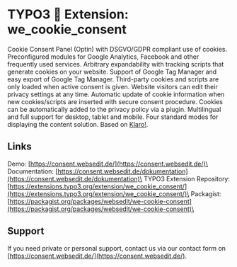 # TYPO3 :cookie: Extension: we_cookie_consent
Cookie Consent Panel (Optin) with DSGVO/GDPR compliant use of cookies. Preconfigured modules for Google Analytics, Facebook and other frequently used services. Arbitrary expandability with tracking scripts that generate cookies on your website. Support of Google Tag Manager and easy export of Google Tag Manager. Third-party cookies and scripts are only loaded when active consent is given. Website visitors can edit their privacy settings at any time. Automatic update of cookie information when new cookies/scripts are inserted with secure consent procedure. Cookies can be automatically added to the privacy policy via a plugin. Multilingual and full support for desktop, tablet and mobile. Four standard modes for displaying the content solution. Based on [Klaro!](https://github.com/kiprotect/klaro).

## Links
Demo: [https://consent.websedit.de/](https://consent.websedit.de/)\
Documentation: [https://consent.websedit.de/dokumentation](https://consent.websedit.de/dokumentation)\
TYPO3 Extension Repository: [https://extensions.typo3.org/extension/we_cookie_consent/](https://extensions.typo3.org/extension/we_cookie_consent/)\
Packagist: [https://packagist.org/packages/websedit/we-cookie-consent](https://packagist.org/packages/websedit/we-cookie-consent)\

## Support
If you need private or personal support, contact us via our contact form on [https://consent.websedit.de/](https://consent.websedit.de/).